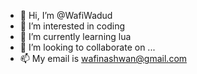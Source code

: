 - 👋 Hi, I’m @WafiWadud
- 👀 I’m interested in coding
- 🌱 I’m currently learning lua
- 💞️ I’m looking to collaborate on ...
- 📫 My email is wafinashwan@gmail.com

<!---
WafiWadud/WafiWadud is a ✨ special ✨ repository because its `README.md` (this file) appears on your GitHub profile.
You can click the Preview link to take a look at your changes.
--->

